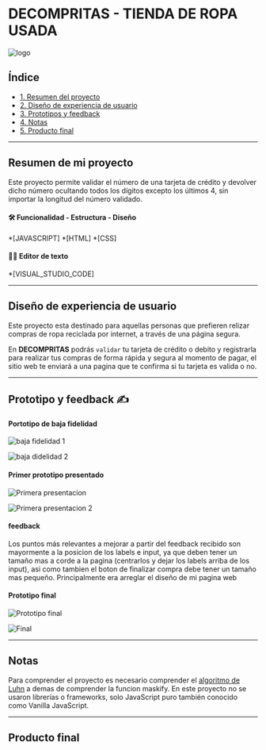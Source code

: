# DECOMPRITAS - TIENDA DE ROPA USADA

![logo](https://user-images.githubusercontent.com/127140327/228970466-109c965b-ca43-4ca5-8eca-a487ea97d332.jpg)

## Índice

* [1. Resumen del proyecto](#1-resumen-del-proyecto)
* [2. Diseño de experiencia de usuario](#3-(diseño-de-experiencia-de-usuario))
* [3. Prototipos y feedback](#2-imagen-prototipo)
* [4. Notas](#4-notas)
* [5. Producto final](#5-link-de-gelipay)

***


## Resumen de mi proyecto
Este proyecto permite validar el número de una tarjeta de crédito y devolver dicho número ocultando todos los dígitos excepto los últimos 4, sin importar la longitud del número validado.

#### 🛠 Funcionalidad - Estructura - Diseño 
*[JAVASCRIPT]
*[HTML]
*[CSS]

#### 👩‍💻 Editor de texto
*[VISUAL_STUDIO_CODE]

***


## Diseño de experiencia de usuario

Este proyecto esta destinado para aquellas personas que prefieren relizar compras de ropa reciclada por internet, a través de una página segura.

En **DECOMPRITAS** podrás `validar` tu tarjeta de crédito o debito y registrarla para realizar tus compras de forma rápida y segura al momento de pagar, el sitio web te enviará a una pagina que te confirma si tu tarjeta es valida o no.

***


## Prototipo y feedback ✍️

#### Portotipo de baja fidelidad

![baja fidelidad 1](https://user-images.githubusercontent.com/127140327/228965203-75f8ed6f-de8a-4017-b42b-d5a4a565495e.jpg)

![baja didelidad 2](https://user-images.githubusercontent.com/127140327/228965254-a3a3bf5d-6441-44aa-8bd5-3dc752abc82a.jpg)

#### Primer prototipo presentado

![Primera presentacion](https://user-images.githubusercontent.com/127140327/228975222-ddbaa102-e74c-4813-80f5-8750284cc1d7.jpg)

![Primera presentacion 2](https://user-images.githubusercontent.com/127140327/228975810-f0db5b1f-9cc8-4a71-9c55-fc5c2b124ca8.jpg)

#### feedback

Los puntos más relevantes a mejorar a partir del feedback recibido son mayormente a la posicion de los labels e input, ya que deben tener un tamaño mas a corde a la pagina (centrarlos y dejar los labels arriba de los input), asi como tambien el boton de finalizar compra debe tener un tamaño mas pequeño. Principalmente era arreglar el diseño de mi pagina web

#### Prototipo final

![Prototipo final](https://user-images.githubusercontent.com/127140327/228977213-ff58d837-6eeb-4a71-96ac-d8d9ade720f5.jpg)



![Final](https://user-images.githubusercontent.com/127140327/228977332-214be60a-4552-469a-8436-e3943b31257c.jpg)


***


## Notas
Para comprender el proyecto es necesario comprender el [algoritmo de Luhn](https://es.wikipedia.org/wiki/Algoritmo_de_Luhn) a demas de comprender la funcion maskify.
En este proyecto no se usaron librerías o frameworks, solo JavaScript puro también conocido como Vanilla JavaScript.

***


## Producto final

